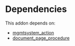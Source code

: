 # Dependencies

This addon depends on:

- [mgmtsystem_action](../../../../odoo-bringout-oca-management-system-mgmtsystem_action)
- [document_page_procedure](../../../../odoo-bringout-oca-management-system-document_page_procedure)
